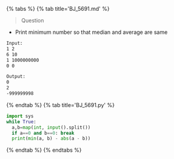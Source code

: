 {% tabs %}
{% tab title='BJ_5691.md' %}

> Question

* Print minimum number so that median and average are same

```txt
Input:
1 2
6 10
1 1000000000
0 0

Output:
0
2
-999999998
```

{% endtab %}
{% tab title='BJ_5691.py' %}

```py
import sys
while True:
  a,b=map(int, input().split())
  if a==0 and b==0: break
  print(min(a, b) - abs(a - b))
```

{% endtab %}
{% endtabs %}
